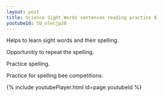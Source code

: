 ```yaml
---
layout: post
title: Science Sight Words sentences reading practice 8
youtubeId: 5U_olecjpz0
---
```

 
 
Helps to learn sight words and their spelling.

Opportunitiy to repeat the spelling. 

Practice spelling. 
 
Practice for spelling bee competitions. 
 
{% include youtubePlayer.html id=page.youtubeId %}
 
 
